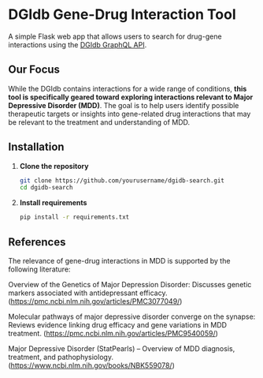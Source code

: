 # DGIdb Gene-Drug Interaction Tool

A simple Flask web app that allows users to search for drug-gene interactions using the [DGIdb GraphQL API](https://dgidb.org/api/graphql).

## Our Focus

While the DGIdb contains interactions for a wide range of conditions, **this tool is specifically geared toward exploring interactions relevant to Major Depressive Disorder (MDD)**. The goal is to help users identify possible therapeutic targets or insights into gene-related drug interactions that may be relevant to the treatment and understanding of MDD.

## Installation

1. **Clone the repository**
    ```bash
    git clone https://github.com/yourusername/dgidb-search.git
    cd dgidb-search

2. **Install requirements**
    ```bash
    pip install -r requirements.txt

## References
The relevance of gene-drug interactions in MDD is supported by the following literature:

Overview of the Genetics of Major Depression Disorder: Discusses genetic markers associated with antidepressant efficacy. (https://pmc.ncbi.nlm.nih.gov/articles/PMC3077049/)

Molecular pathways of major depressive disorder converge on the synapse: Reviews evidence linking drug efficacy and gene variations in MDD treatment. (https://pmc.ncbi.nlm.nih.gov/articles/PMC9540059/)

Major Depressive Disorder (StatPearls) – Overview of MDD diagnosis, treatment, and pathophysiology. (https://www.ncbi.nlm.nih.gov/books/NBK559078/)
